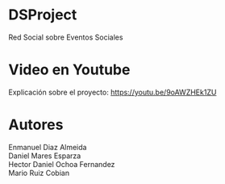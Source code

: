 # DSProject
Red Social sobre Eventos Sociales

# Video en Youtube
Explicación sobre el proyecto: https://youtu.be/9oAWZHEk1ZU

# Autores
Enmanuel Diaz Almeida
<br>
Daniel Mares Esparza
<br>
Hector Daniel Ochoa Fernandez
<br>
Mario Ruiz Cobian
